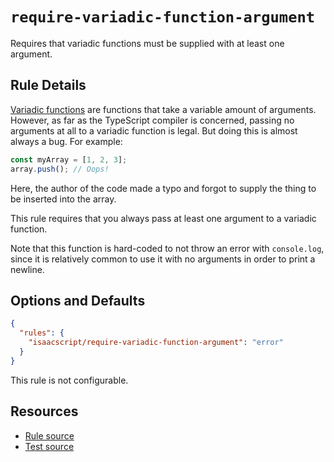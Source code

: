 # `require-variadic-function-argument`

Requires that variadic functions must be supplied with at least one argument.

## Rule Details

[Variadic functions](https://en.wikipedia.org/wiki/Variadic_function) are functions that take a variable amount of arguments. However, as far as the TypeScript compiler is concerned, passing no arguments at all to a variadic function is legal. But doing this is almost always a bug. For example:

```ts
const myArray = [1, 2, 3];
array.push(); // Oops!
```

Here, the author of the code made a typo and forgot to supply the thing to be inserted into the array.

This rule requires that you always pass at least one argument to a variadic function.

Note that this function is hard-coded to not throw an error with `console.log`, since it is relatively common to use it with no arguments in order to print a newline.

## Options and Defaults

```json
{
  "rules": {
    "isaacscript/require-variadic-function-argument": "error"
  }
}
```

This rule is not configurable.

## Resources

- [Rule source](../../src/rules/require-variadic-function-argument.ts)
- [Test source](../../tests/rules/require-variadic-function-argument.test.ts)
